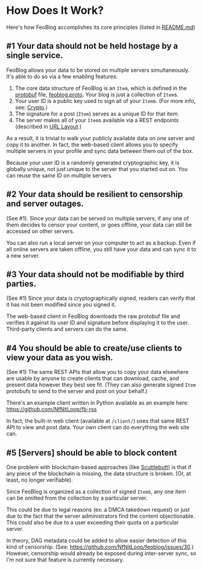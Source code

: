 How Does It Work?
=================

Here's how FeoBlog accomplishes its core principles (listed in [README.md])

#1 Your data should not be held hostage by a single service.
-----------------------------------------------------------------

FeoBlog allows your data to be stored on multiple servers simultaneously.  It's
able to do so via a few enabling features:

1. The core data structure of FeoBlog is an `Item`, which is defined in the
   [protobuf] file, [feoblog.proto]. Your blog is just a collection of `Item`s.
2. Your user ID is a public key used to sign all of your `Item`s. (For more
   info, see: [Crypto].)
3. The signature for a post (`Item`) serves as a unique ID for that item.
4. The server makes all of your `Item`s available via a REST endpoints
   (described in [URL Layout].)

As a result, it is trivial to walk your publicly available data on one server
and copy it to another. In fact, the web-based client allows you to specify
multiple servers in your profile and sync data between them out of the box.

Because your user ID is a randomly generated cryptographic key, it is globally
unique, not just unique to the server that you started out on. You can reuse the
same ID on multiple servers.

#2 Your data should be resilient to censorship and server outages.  
------------------------------------------------------------------

(See #1). Since your data can be served on multiple servers, if any one of them
decides to censor your content, or goes offline, your data can still be accessed
on other servers.

You can also run a local server on your computer to act as a backup. Even if all
online servers are taken offline, you still have your data and can sync it to a
new server.


#3 Your data should not be modifiable by third parties.  
-------------------------------------------------------

(See #1) Since your data is cryptographically signed, readers can verify that it
has not been modified since you signed it.

The web-based client in FeoBlog downloads the raw protobuf file and verifies it
against its user ID and signature before displaying it to the user. Third-party
clients and servers can do the same.


#4 You should be able to create/use clients to view your data as you wish.
--------------------------------------------------------------------------

(See #1) The same REST APIs that allow you to copy your data elsewhere are
usable by anyone to create clients that can download, cache, and present data
however they best see fit. (They can also generate signed `Item` protobufs to
send to the server and post on your behalf.)

There's an example client written in Python available as an example here:
<https://github.com/NfNitLoop/fb-rss>

In fact, the built-in web client (available at `/client/`) uses that same REST
API to view and post data. Your own client can do everything the web site can.


#5 [Servers] should be able to block content
---------------------------------------------------------------------------------

One problem with blockchain-based approaches (like [Scuttlebutt]) is that if any
piece of the blockchain is missing, the data structure is broken. (Or, at least,
no longer verifiable).

Since FeoBlog is organized as a collection of signed `Item`s, any one item can
be omitted from the collection by a particular server.

This could be due to legal reasons (ex: a DMCA takedown request) or just due to
the fact that the server administrators find the content objectionable. This
could also be due to a user exceeding their quota on a particular server.

In theory, DAG metadata could be added to allow easier detection of this kind of
censorship. (See: <https://github.com/NfNitLoop/feoblog/issues/30>.) However,
censorship would already be exposed during inter-server sync, so I'm not sure
that feature is currently necessary.


[protobuf]: https://en.wikipedia.org/wiki/Protocol_Buffers
[README.md]: ../README.md
[feoblog.proto]: ../protobufs/feoblog.proto
[Crypto]: ./crypto.md
[URL Layout]: ./url_layout.md
[Scuttlebutt]: https://www.scuttlebutt.nz/



